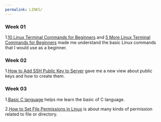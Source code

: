 ```yaml
---
permalink: LINKS/
---
```


### Week 01
1.[10 Linux Terminal Commands for Beginners](https://www.youtube.com/watch?v=CpTfQ-q6MPU) and [5 More Linux Terminal Commands for Beginners](https://www.youtube.com/watch?v=nbXwdIhR0HE) made me understand the basic Linux commands that I would use as a beginner.

### Week 02
1.[How to Add SSH Public Key to Server](https://linuxhandbook.com/add-ssh-public-key-to-server/) gave me a new view about public keys and how to create them.

### Week 03
1.[Basic C language](https://www.w3schools.com/c/c_intro.php) helps me learn the basic of C language.<br>

2.[How to Set File Permissions in Linux](https://www.geeksforgeeks.org/permissions-in-linux/) is about many kinds of permission related to file or directory.

